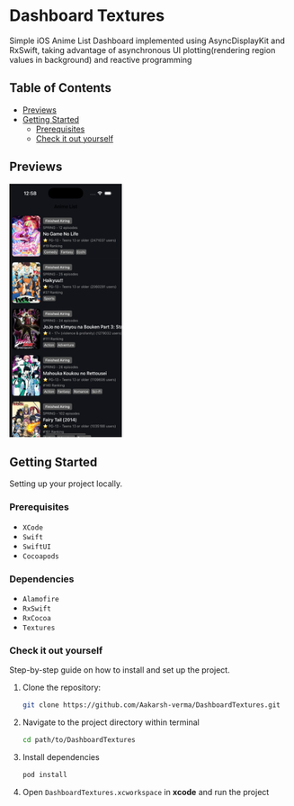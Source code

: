 # Dashboard Textures

Simple iOS Anime List Dashboard implemented using AsyncDisplayKit and RxSwift, taking advantage of asynchronous UI plotting(rendering region values in background) and reactive programming

## Table of Contents

- [Previews](#previews)
- [Getting Started](#getting-started)
  - [Prerequisites](#prerequisites)
  - [Check it out yourself](#check-it-out-yourself)

## Previews

<img src="Assets/home.png" alt="Home" width="200" height="450">

## Getting Started

Setting up your project locally.

### Prerequisites

- `XCode`
- `Swift`
- `SwiftUI`
- `Cocoapods`

### Dependencies

- `Alamofire`
- `RxSwift`
- `RxCocoa`
- `Textures`

### Check it out yourself

Step-by-step guide on how to install and set up the project.

1. Clone the repository:

   ```bash
   git clone https://github.com/Aakarsh-verma/DashboardTextures.git
   ```

2. Navigate to the project directory within terminal

   ```bash
   cd path/to/DashboardTextures
   ```

3. Install dependencies

   ```bash
   pod install
   ```

4. Open `DashboardTextures.xcworkspace` in **xcode** and run the project
